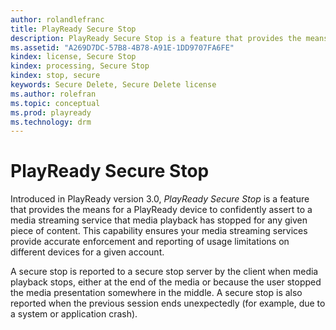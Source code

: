 ```yaml
---
author: rolandlefranc
title: PlayReady Secure Stop
description: PlayReady Secure Stop is a feature that provides the means for a PlayReady device to confidently assert to a media streaming service that media playback has stopped for any given piece of content.
ms.assetid: "A269D7DC-57B8-4B78-A91E-1DD9707FA6FE"
kindex: license, Secure Stop
kindex: processing, Secure Stop
kindex: stop, secure
keywords: Secure Delete, Secure Delete license
ms.author: rolefran
ms.topic: conceptual
ms.prod: playready
ms.technology: drm
---
```



# PlayReady Secure Stop


Introduced in PlayReady version 3.0, *PlayReady Secure Stop* is a feature that provides the means for a PlayReady device to confidently assert to a media streaming service that media playback has stopped for any given piece of content. This capability ensures your media streaming services provide accurate enforcement and reporting of usage limitations on different devices for a given account.

A secure stop is reported to a secure stop server by the client when media playback stops, either at the end of the media or because the user stopped the media presentation somewhere in the middle. A secure stop is also reported when the previous session ends unexpectedly (for example, due to a system or application crash).
